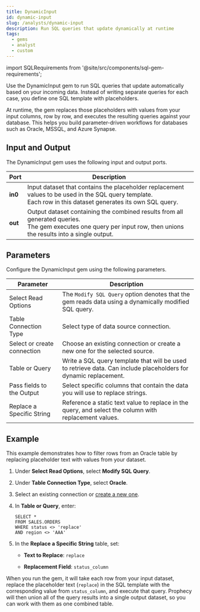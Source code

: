 ```yaml
---
title: DynamicInput
id: dynamic-input
slug: /analysts/dynamic-input
description: Run SQL queries that update dynamically at runtime
tags:
  - gems
  - analyst
  - custom
---
```


import SQLRequirements from '@site/src/components/sql-gem-requirements';

<SQLRequirements
  execution_engine="SQL Warehouse"
  sql_package_name="Prophecy"
  sql_package_version="4.1.3+"
/>

Use the DynamicInput gem to run SQL queries that update automatically based on your incoming data. Instead of writing separate queries for each case, you define one SQL template with placeholders.

At runtime, the gem replaces those placeholders with values from your input columns, row by row, and executes the resulting queries against your database. This helps you build parameter-driven workflows for databases such as Oracle, MSSQL, and Azure Synapse.

## Input and Output

The DynamicInput gem uses the following input and output ports.

| Port    | Description                                                                                                                                                             |
| ------- | ----------------------------------------------------------------------------------------------------------------------------------------------------------------------- |
| **in0** | Input dataset that contains the placeholder replacement values to be used in the SQL query template. <br/>Each row in this dataset generates its own SQL query.         |
| **out** | Output dataset containing the combined results from all generated queries. <br/>The gem executes one query per input row, then unions the results into a single output. |

## Parameters

Configure the DynamicInput gem using the following parameters.

| Parameter                   | Description                                                                                                      |
| --------------------------- | ---------------------------------------------------------------------------------------------------------------- |
| Select Read Options         | The `Modify SQL Query` option denotes that the gem reads data using a dynamically modified SQL query.            |
| Table Connection Type       | Select type of data source connection.                                                                           |
| Select or create connection | Choose an existing connection or create a new one for the selected source.                                       |
| Table or Query              | Write a SQL query template that will be used to retrieve data. Can include placeholders for dynamic replacement. |
| Pass fields to the Output   | Select specific columns that contain the data you will use to replace strings.                                   |
| Replace a Specific String   | Reference a static text value to replace in the query, and select the column with replacement values.            |

## Example

This example demonstrates how to filter rows from an Oracle table by replacing placeholder text with values from your dataset.

1. Under **Select Read Options**, select **Modify SQL Query**.
1. Under **Table Connection Type**, select **Oracle**.
1. Select an existing connection or [create a new one](/administration/fabrics/prophecy-fabrics/connections/oracle).
1. In **Table or Query**, enter:

   ```
   SELECT *
   FROM SALES.ORDERS
   WHERE status <> 'replace'
   AND region <> 'AAA'
   ```

1. In the **Replace a Specific String** table, set:

   - **Text to Replace**: `replace`

   - **Replacement Field**: `status_column`

When you run the gem, it will take each row from your input dataset, replace the placeholder text (`replace`) in the SQL template with the corresponding value from `status_column`, and execute that query. Prophecy will then union all of the query results into a single output dataset, so you can work with them as one combined table.
